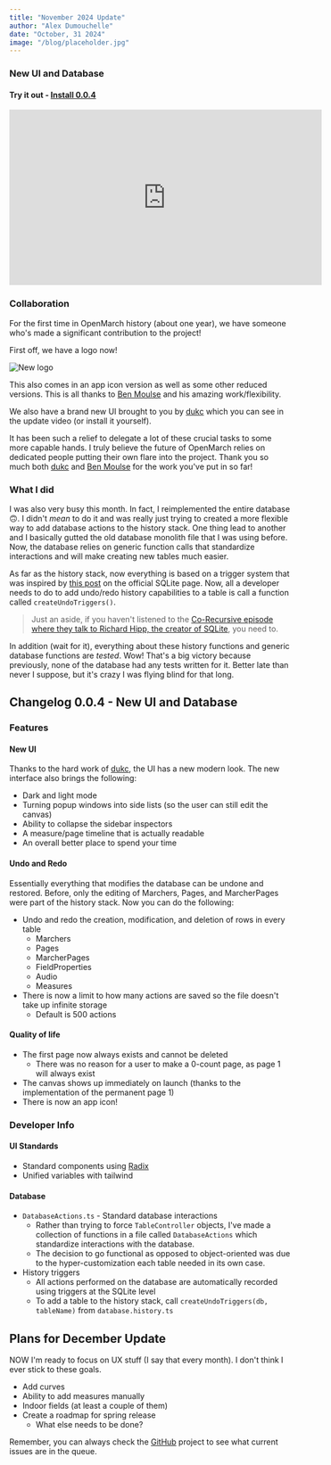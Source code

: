```yaml
---
title: "November 2024 Update"
author: "Alex Dumouchelle"
date: "October, 31 2024"
image: "/blog/placeholder.jpg"
---
```


### New UI and Database

#### Try it out - [Install 0.0.4](https://github.com/OpenMarch/OpenMarch/releases/tag/v0.0.4)

<iframe width="560" height="315" src="https://www.youtube.com/embed/CfrTJT9D_BQ?si=iOnlXj2bFFBHwj4I" title="YouTube video player" frameborder="0" allow="accelerometer; autoplay; clipboard-write; encrypted-media; gyroscope; picture-in-picture; web-share" referrerpolicy="strict-origin-when-cross-origin" allowfullscreen></iframe>

<br/>

### Collaboration

For the first time in OpenMarch history (about one year), we have someone who's made a significant contribution to the project!

First off, we have a logo now!

![New logo](/openmarch.svg)

This also comes in an app icon version as well as some other reduced versions.
This is all thanks to [Ben Moulse](https://www.behance.net/Moulse) and his amazing work/flexibility.

We also have a brand new UI brought to you by [dukc](https://github.com/dukcc) which you can see in the update video (or install it yourself).

It has been such a relief to delegate a lot of these crucial tasks to some more capable hands.
I truly believe the future of OpenMarch relies on dedicated people putting their own flare into the project.
Thank you so much both [dukc](https://github.com/dukcc) and [Ben Moulse](https://www.behance.net/Moulse) for the work you've put in so far!

### What I did

I was also very busy this month.
In fact, I reimplemented the entire database 🙃.
I didn't _mean_ to do it and was really just trying to created a more flexible way to add database actions to the history stack.
One thing lead to another and I basically gutted the old database monolith file that I was using before.
Now, the database relies on generic function calls that standardize interactions and will make creating new tables much easier.

As far as the history stack, now everything is based on a trigger system that was inspired by [this post](https://www.sqlite.org/undoredo.html) on the official SQLite page.
Now, all a developer needs to do to add undo/redo history capabilities to a table is call a function called `createUndoTriggers()`.

> Just an aside, if you haven't listened to the [Co-Recursive episode where they talk to Richard Hipp, the creator of SQLite](https://corecursive.com/066-sqlite-with-richard-hipp/), you need to.

In addition (wait for it), everything about these history functions and generic database functions are _tested_.
Wow!
That's a big victory because previously, none of the database had any tests written for it.
Better late than never I suppose, but it's crazy I was flying blind for that long.

## Changelog 0.0.4 - New UI and Database

### Features

#### New UI

Thanks to the hard work of [dukc](https://github.com/dukcc), the UI has a new modern look.
The new interface also brings the following:

- Dark and light mode
- Turning popup windows into side lists (so the user can still edit the canvas)
- Ability to collapse the sidebar inspectors
- A measure/page timeline that is actually readable
- An overall better place to spend your time

#### Undo and Redo

Essentially everything that modifies the database can be undone and restored.
Before, only the editing of Marchers, Pages, and MarcherPages were part of the history stack.
Now you can do the following:

- Undo and redo the creation, modification, and deletion of rows in every table
  - Marchers
  - Pages
  - MarcherPages
  - FieldProperties
  - Audio
  - Measures
- There is now a limit to how many actions are saved so the file doesn't take up infinite storage
  - Default is 500 actions

#### Quality of life

- The first page now always exists and cannot be deleted
  - There was no reason for a user to make a 0-count page, as page 1 will always exist
- The canvas shows up immediately on launch (thanks to the implementation of the permanent page 1)
- There is now an app icon!

### Developer Info

#### UI Standards

- Standard components using [Radix](https://www.radix-ui.com/)
- Unified variables with tailwind

#### Database

- `DatabaseActions.ts` - Standard database interactions
  - Rather than trying to force `TableController` objects, I've made a collection of functions in a file called `DatabaseActions` which standardize interactions with the database.
  - The decision to go functional as opposed to object-oriented was due to the hyper-customization each table needed in its own case.
- History triggers
  - All actions performed on the database are automatically recorded using triggers at the SQLite level
  - To add a table to the history stack, call `createUndoTriggers(db, tableName)` from `database.history.ts`

## Plans for December Update

NOW I'm ready to focus on UX stuff (I say that every month).
I don't think I ever stick to these goals.

- Add curves
- Ability to add measures manually
- Indoor fields (at least a couple of them)
- Create a roadmap for spring release
  - What else needs to be done?

Remember, you can always check the [GitHub](https://github.com/OpenMarch/OpenMarch) project to see what current issues are in the queue.
